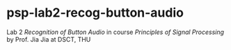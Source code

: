 # psp-lab2-recog-button-audio
Lab 2 *Recognition of Button Audio* in course *Principles of Signal Processing* by Prof. Jia Jia at DSCT, THU
